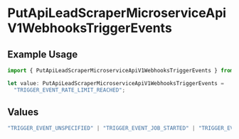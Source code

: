 # PutApiLeadScraperMicroserviceApiV1WebhooksTriggerEvents

## Example Usage

```typescript
import { PutApiLeadScraperMicroserviceApiV1WebhooksTriggerEvents } from "oppulence-backend-sdk/models/operations";

let value: PutApiLeadScraperMicroserviceApiV1WebhooksTriggerEvents =
  "TRIGGER_EVENT_RATE_LIMIT_REACHED";
```

## Values

```typescript
"TRIGGER_EVENT_UNSPECIFIED" | "TRIGGER_EVENT_JOB_STARTED" | "TRIGGER_EVENT_JOB_COMPLETED" | "TRIGGER_EVENT_JOB_FAILED" | "TRIGGER_EVENT_LEAD_FOUND" | "TRIGGER_EVENT_QUOTA_EXCEEDED" | "TRIGGER_EVENT_ERROR_THRESHOLD_REACHED" | "TRIGGER_EVENT_RATE_LIMIT_REACHED" | "TRIGGER_EVENT_DATA_VALIDATION_FAILED" | "TRIGGER_EVENT_NEW_PROXY_NEEDED" | "TRIGGER_EVENT_SCHEDULED_MAINTENANCE"
```